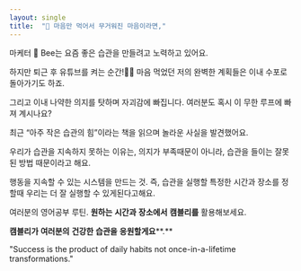 ```yaml
---
layout: single
title:  "💌 마음만 먹어서 무거워진 마음이라면,"
---
```


마케터 🐝 Bee는 요즘 좋은 습관을 만들려고  노력하고 있어요. 

하지만 퇴근 후 유튜브를 켜는 순간!👨‍💻 마음 먹었던 저의 완벽한 계획들은 이내 수포로 돌아가기도 하죠.

그리고 이내 나약한 의지를 탓하며 자괴감에 빠집니다. 여러분도 혹시 이 무한 루프에 빠져 계시나요? 



최근 “아주 작은 습관의 힘”이라는 책을 읽으며 놀라운 사실을 발견했어요. 

우리가 습관을 지속하지 못하는 이유는, 의지가 부족때문이 아니라, 습관을 들이는 잘못된 방법 때문이라고 해요.

행동을 지속할 수 있는 시스템을 만드는 것. 즉, 습관을 실행할 특정한 시간과 장소를 정할때 우리는 더 잘 실행할 수 있게된다고해요.



여러분의 영어공부 루틴. **원하는** **시간과** **장소에서** **캠블리를** 활용해보세요.

**캠블리가** **여러분의** **건강한** **습관을** **응원할게요****.**

"Success is the product of daily habits not once-in-a-lifetime transformations."



